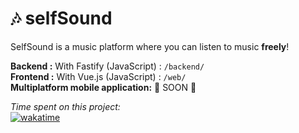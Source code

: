 # 🎶 selfSound

SelfSound is a music platform where you can listen to music **freely**!

**Backend :** With Fastify (JavaScript) : `/backend/`  
**Frontend :** With Vue.js (JavaScript) : `/web/`  
**Multiplatform mobile application:** 🚧 SOON 🚧

*Time spent on this project:*  
[![wakatime](https://wakatime.com/badge/user/fa794658-052c-46a2-941e-4dc515574900/project/221f46d7-ad10-44cb-bef2-3292e6053148.svg)](https://wakatime.com/badge/user/fa794658-052c-46a2-941e-4dc515574900/project/221f46d7-ad10-44cb-bef2-3292e6053148)
